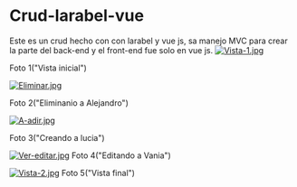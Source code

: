 # Crud-larabel-vue
Este es un crud hecho con con larabel y vue js, sa manejo MVC para crear la parte del back-end y el front-end fue solo en vue js.
[![Vista-1.jpg](https://i.postimg.cc/htd5kPp0/Vista-1.jpg)](https://postimg.cc/dhJ6dvM7)

Foto 1("Vista inicial")


[![Eliminar.jpg](https://i.postimg.cc/DzhBRQW2/Eliminar.jpg)](https://postimg.cc/75B322Mc)

Foto 2("Eliminanio a Alejandro")


[![A-adir.jpg](https://i.postimg.cc/CLYChMhN/A-adir.jpg)](https://postimg.cc/XXHBxbyG)

Foto 3("Creando a lucia")


[![Ver-editar.jpg](https://i.postimg.cc/Sxkgv7Ym/Ver-editar.jpg)](https://postimg.cc/JGY3yXQF)
Foto 4("Editando a Vania")


[![Vista-2.jpg](https://i.postimg.cc/ZqrK5mK8/Vista-2.jpg)](https://postimg.cc/5H2MsZzy)
Foto 5("Vista final")
